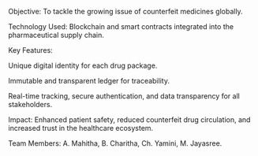 Objective: To tackle the growing issue of counterfeit medicines globally.

Technology Used: Blockchain and smart contracts integrated into the pharmaceutical supply chain.

Key Features:

Unique digital identity for each drug package.

Immutable and transparent ledger for traceability.

Real-time tracking, secure authentication, and data transparency for all stakeholders.

Impact: Enhanced patient safety, reduced counterfeit drug circulation, and increased trust in the healthcare ecosystem.

Team Members: A. Mahitha, B. Charitha, Ch. Yamini, M. Jayasree.
